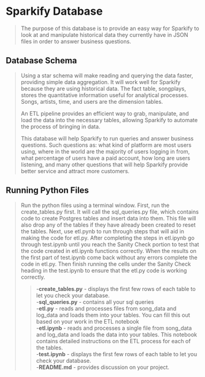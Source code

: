# Sparkify Database

>The purpose of this database is to provide an easy way for Sparkify to look at and manipulate historical data they currently have in JSON files in order to answer business questions. 

## Database Schema

>Using a star schema will make reading and querying the data faster, providing simple data aggregation. It will work well for Sparkify because they are using historical data. The fact table, songplays, stores the quantitative information useful for analytical processes. Songs, artists, time, and users are the dimension tables. 
>
>An ETL pipeline provides an efficient way to grab, manipulate, and load the data into the necessary tables, allowing Sparkify to automate the process of bringing in data. 
>
>This database will help Sparkify to run queries and answer business questions. Such questions as: what kind of platform are most users using, where in the world are the majority of users logging in from, what percentage of users have a paid account, how long are users listening, and many other questions that will help Sparkify provide better service and attract more customers. 

## Running Python Files

>Run the python files using a terminal window. First, run the create_tables.py first. It will call the sql_queries.py file, which contains code to create Postgres tables and insert data into them. This file will also drop any of the tables if they have already been created to reset the tables. Next, use etl.pynb to run through steps that will aid in making the code for etl.py. After completing the steps in etl.ipynb go through test.ipynb until you reach the Sanity Check portion to test that the code created in etl.ipynb functions correctly. When the results on the first part of test.ipynb come back without any errors complete the code in etl.py. Then finish running the cells under the Sanity Check heading in the test.ipynb to ensure that the etl.py code is working correctly. 
>
>>-**create_tables.py** - displays the first few rows of each table to let you check your database.  
>>-**sql_queries.py** - contains all your sql queries  
>>-**etl.py** - reads and processes files from song_data and log_data and loads them into your tables. You can fill this out based on your work in the ETL notebook  
>>-**etl.ipynb** - reads and processes a single file from song_data and log_data and loads the data into your tables. This notebook contains detailed instructions on the ETL process for each of the tables.  
>>-**test.ipynb** - displays the first few rows of each table to let you check your database.  
>>-**README.md** - provides discussion on your project.  



